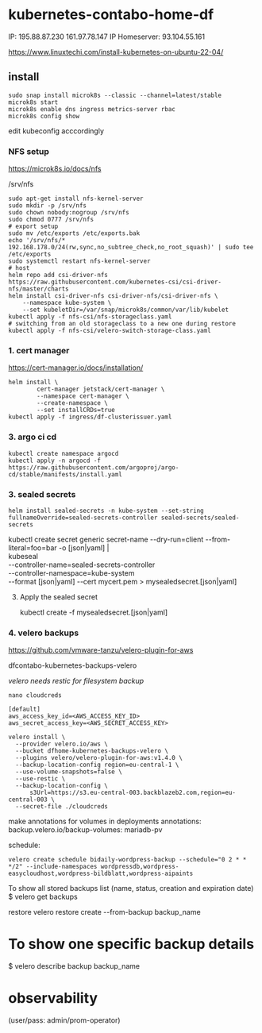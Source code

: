 # kubernetes-contabo-home-df

IP: 195.88.87.230
161.97.78.147
IP Homeserver: 93.104.55.161


https://www.linuxtechi.com/install-kubernetes-on-ubuntu-22-04/

## install

```
sudo snap install microk8s --classic --channel=latest/stable
microk8s start
microk8s enable dns ingress metrics-server rbac
microk8s config show
```

edit kubeconfig acccordingly

### NFS setup

https://microk8s.io/docs/nfs

/srv/nfs

```
sudo apt-get install nfs-kernel-server
sudo mkdir -p /srv/nfs
sudo chown nobody:nogroup /srv/nfs
sudo chmod 0777 /srv/nfs
# export setup
sudo mv /etc/exports /etc/exports.bak
echo '/srv/nfs/* 192.168.178.0/24(rw,sync,no_subtree_check,no_root_squash)' | sudo tee /etc/exports
sudo systemctl restart nfs-kernel-server
# host
helm repo add csi-driver-nfs https://raw.githubusercontent.com/kubernetes-csi/csi-driver-nfs/master/charts
helm install csi-driver-nfs csi-driver-nfs/csi-driver-nfs \
    --namespace kube-system \
    --set kubeletDir=/var/snap/microk8s/common/var/lib/kubelet
kubectl apply -f nfs-csi/nfs-storageclass.yaml
# switching from an old storageclass to a new one during restore
kubectl apply -f nfs-csi/velero-switch-storage-class.yaml
```



### 1. cert manager

https://cert-manager.io/docs/installation/

```
helm install \
        cert-manager jetstack/cert-manager \
        --namespace cert-manager \
        --create-namespace \
        --set installCRDs=true
kubectl apply -f ingress/df-clusterissuer.yaml
```

### 3. argo ci cd

```
kubectl create namespace argocd
kubectl apply -n argocd -f https://raw.githubusercontent.com/argoproj/argo-cd/stable/manifests/install.yaml
```

### 3. sealed secrets

```
helm install sealed-secrets -n kube-system --set-string fullnameOverride=sealed-secrets-controller sealed-secrets/sealed-secrets 
```

kubectl create secret generic secret-name --dry-run=client --from-literal=foo=bar -o [json|yaml] | \
    kubeseal \
      --controller-name=sealed-secrets-controller \
      --controller-namespace=kube-system \
      --format [json|yaml] --cert mycert.pem > mysealedsecret.[json|yaml]

3. Apply the sealed secret

    kubectl create -f mysealedsecret.[json|yaml]

### 4. velero backups

https://github.com/vmware-tanzu/velero-plugin-for-aws

dfcontabo-kubernetes-backups-velero

*velero needs restic for filesystem backup*



`nano cloudcreds`

```
[default]
aws_access_key_id=<AWS_ACCESS_KEY_ID>
aws_secret_access_key=<AWS_SECRET_ACCESS_KEY>
```

```
velero install \
  --provider velero.io/aws \
  --bucket dfhome-kubernetes-backups-velero \
  --plugins velero/velero-plugin-for-aws:v1.4.0 \
  --backup-location-config region=eu-central-1 \
  --use-volume-snapshots=false \
  --use-restic \
  --backup-location-config \
      s3Url=https://s3.eu-central-003.backblazeb2.com,region=eu-central-003 \
  --secret-file ./cloudcreds
```
  <!-- --snapshot-location-config region=eu-central-1 \ -->

make annotations for volumes in deployments
annotations:
    backup.velero.io/backup-volumes: mariadb-pv

schedule:

`velero create schedule bidaily-wordpress-backup --schedule="0 2 * * */2" --include-namespaces wordpressdb,wordpress-easycloudhost,wordpress-bildblatt,wordpress-aipaints`

To show all stored backups list (name, status, creation and expiration date)
$ velero get backups

restore
velero restore create --from-backup backup_name

# To show one specific backup details
$ velero describe backup backup_name


# observability

(user/pass: admin/prom-operator)
